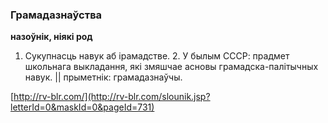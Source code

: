 ### Грамадазнаўства
**назоўнік, ніякі род**

1. Сукупнасць навук аб ірамадстве. 2. У былым СССР: прадмет школьнага выкладання, які змяшчае асновы грамадска-палітычных навук. || прыметнік: грамадазнаўчы.

<a rel="author">[http://rv-blr.com/](http://rv-blr.com/slounik.jsp?letterId=0&maskId=0&pageId=731)</a>
